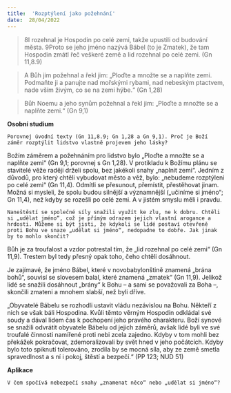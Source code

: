 ```yaml
---
title:  'Rozptýlení jako požehnání'
date:  28/04/2022
---
```


> <p></p>
> 8I rozehnal je Hospodin po celé zemi, takže upustili od budování města. 9Proto se jeho jméno nazývá Bábel (to je Zmatek), že tam Hospodin zmátl řeč veškeré země a lid rozehnal po celé zemi. (Gn 11,8.9)

> <p></p>
> A Bůh jim požehnal a řekl jim: „Ploďte a množte se a naplňte zemi. Podmaňte ji a panujte nad mořskými rybami, nad nebeským ptactvem, nade vším živým, co se na zemi hýbe.“ (Gn 1,28)

> <p></p>
> Bůh Noemu a jeho synům požehnal a řekl jim: „Ploďte a množte se a naplňte zemi.“ (Gn 9,1)

**Osobní studium**

`Porovnej úvodní texty (Gn 11,8.9; Gn 1,28 a Gn 9,1). Proč je Boží záměr rozptýlit lidstvo vlastně projevem jeho lásky?`

Božím záměrem a požehnáním pro lidstvo bylo „Ploďte a množte se a naplňte zemi“ (Gn 9,1; porovnej s Gn 1,28). V protikladu k Božímu plánu se stavitelé věže raději drželi spolu, bez jakékoli snahy „naplnit zemi“. Jedním z důvodů, pro který chtěli vybudovat město a věž, bylo: „nebudeme rozptýleni po celé zemi“ (Gn 11,4). Odmítli se přesunout, přemístit, přestěhovat jinam. Možná si mysleli, že spolu budou silnější a významnější („učiníme si jméno“; Gn 11,4), než kdyby se rozešli po celé zemi. A v jistém smyslu měli i pravdu.

`Naneštěstí se společné síly snažili využít ke zlu, ne k dobru. Chtěli si „udělat jméno“, což je přímým odrazem jejich vlastní arogance a hrdosti. Můžeme si být jisti, že kdykoli se lidé postaví otevřeně proti Bohu ve snaze „udělat si jméno“, nedopadne to dobře. Jak jinak by to mohlo skončit?`

Bůh je za troufalost a vzdor potrestal tím, že „lid rozehnal po celé zemi“ (Gn 11,9). Trestem byl tedy přesný opak toho, čeho chtěli dosáhnout.

Je zajímavé, že jméno Bábel, které v novobabylonštině znamená „brána bohů“, souvisí se slovesem balal, které znamená „zmatek“ (Gn 11,9). Jelikož lidé se snažili dosáhnout „brány“ k Bohu – a sami se považovali za Boha –, skončili zmateni a mnohem slabší, než byli dříve.

„Obyvatelé Bábelu se rozhodli ustavit vládu nezávislou na Bohu. Někteří z nich se však báli Hospodina. Kvůli těmto věrným Hospodin odkládal své soudy a dával lidem čas k pochopení jeho pravého charakteru. Boží synové se snažili odvrátit obyvatele Bábelu od jejich záměrů, avšak lidé byli ve své troufalé činnosti namířené proti nebi zcela zajedno. Kdyby v tom mohli bez překážek pokračovat, zdemoralizovali by svět hned v jeho počátcích. Kdyby bylo toto spiknutí tolerováno, zrodila by se mocná síla, aby ze země smetla spravedlnost a s ní i pokoj, štěstí a bezpečí.“ (PP 123; NUD 51)

**Aplikace**

`V čem spočívá nebezpečí snahy „znamenat něco“ nebo „udělat si jméno“?`
